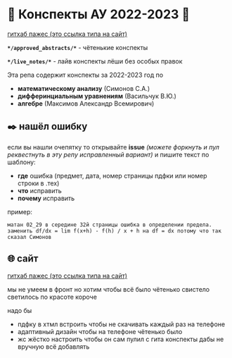# 📒 Конспекты АУ 2022-2023 📒

[гитхаб пажес (это ссылка типа на сайт)](https://abstract-university-2-0.github.io/n22-23/)

**`*/approved_abstracts/*`** - чётенькие конспекты 

**`*/live_notes/*`** - лайв конспекты лёши без особых правок

Эта репа содержит конспекты за 2022-2023 год по 

- **математическому анализу** (Симонов С.А.)
- **дифферинциальным уравнениям** (Васильчук В.Ю.)
- **алгебре** (Максимов Александр Всемирович)

## ✒️ нашёл ошибку 

если вы нашли очепятку то открывайте **issue** *(можете форкнуть и пул реквестнуть в эту репу исправленный вариант)* и пишите текст по шаблону:

- **где** ошибка (предмет, дата, номер страницы пдфки или номер строки в .тех)
- **что** исправить
- **почему** исправить

пример:
```
матан 02_29 в середине 32й страницы ошибка в определении предела.
заменить df/dx = lim f(x+h) - f(h) / x + h на df = dx потому что так сказал Симонов
```

## 🌐 сайт

[гитхаб пажес (это ссылка типа на сайт)](https://abstract-university-2-0.github.io/n22-23/)

мы не умеем в фронт но хотим чтобы всё было чётенько свистело светилось по красоте короче

надо бы 
- пдфку в хтмл встроить чтобы не скачивать каждый раз на телефоне
- адаптивный дизайн чтобы на телефоне чётенько было
- жс жёстко настроить чтобы он сам пулил с гита конспекты дабы не вручную всё добавлять
